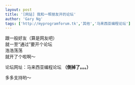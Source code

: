 ```yaml
---
layout: post
title: '[网站] 我和一帮朋友开的论坛'
author: 'Gary Ng'
tags: ['http://myprogramforum.tk','其他','马来西亚编程论坛']
---
```


跟一般好友（算是网友吧）  
就一至“通过”要开个论坛  
浩浩荡荡  
就开了个啦啊～  
  
论坛网址：马来西亚编程论坛 **（倒掉了。。。）**  
  
多多支持哟～
